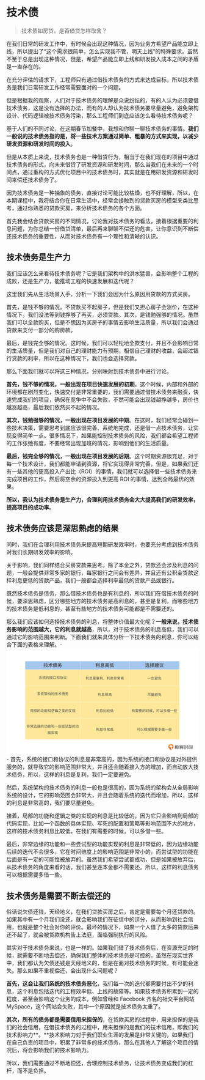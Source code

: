 # 技术债



>技术债如房贷，是否借贷怎样取舍？

在我们日常的研发工作中，有时候会出现这种情况，因为业务方希望产品能立即上线，所以提出了“这个需求很简单，怎么实现我不管，明天上线”的特殊要求。虽然不至于总是出现这种情况，但是，希望产品能立即上线和研发投入成本之间的矛盾是一直存在的。

在充分评估的请求下，工程师只有通过借技术债务的方式来达成目标，所以技术债务是我们日常研发工作经常需要面对的一个问题。

但是根据我的观察，人们对于技术债务的理解是众说纷纭的，有的人认为必须要借技术债务，这是没有选择的办法，而有的人却认为技术债务要尽量避免，避免架构设计、代码逻辑被技术债务污染，那么工程师们到底应该怎么看待技术债务呢？

基于人们的不同讨论，在这期春节加餐中，我想和你聊一聊技术债务的事情。**我们一般说的技术债务指的是，将一些技术方案通过简单、粗暴的方式来实现，以减少研发资源和研发时间的投入**。

但是从本质上来说，技术债务也是一种借贷行为，相当于在我们现在的项目中通过技术债务的形式，向未来借贷了研发资源和研发时间，那么当我们在未来的一个时间点，通过重构的方式优化项目中的技术债务时，其实就是在用研发资源和研发时间来偿还技术债务了。

因为技术债务是一种抽象的债务，直接讨论可能比较枯燥，也不好理解，所以，在本期课程中，我将结合你在日常生活中，经常会接触到的贷款买房的模型来类比思考，通过你熟悉的贷款买房，来分析技术债务的各个方面。

首先我会结合贷款买房的不同情况，讨论我对技术债务的看法，接着根据重要的利息问题，为你总结一份借贷清单，最后再来聊聊不偿还的危害，让你意识到不断偿还技术债务的重要性，从而对技术债务有一个理性和清晰的认识。



## 技术债务是生产力

我们应该怎么来看待技术债务呢？它是我们架构中的洪水猛兽，会影响整个工程的成败，还是生产力，能推动工程的快速发展和迭代呢？

这里我们先从生活场景入手，分析一下我们会因为什么原因用贷款的方式买房。

首先，是钱不够的情况。不贷款买不起房子，但是我们又担心房子会涨价，在这种情况下，我们没法等到钱挣够了再买，必须贷款。其次，是钱勉强够的情况。虽然我们可以全款购买，但是不想因为买房子的事情去影响生活质量，所以我们会通过贷款来支付一部分的购房款。

最后，是钱完全够的情况。这时候，我们可以轻松地全款支付，并且不会影响日常的生活质量，但是我们对自己的理财能力有预期，相信自己理财的收益，会超过银行贷款的利率，所以在这种情况下，我们也会选择贷款。

那么下面我们就可以将这三种情况，分别映射到技术债务中进行讨论。

**首先，钱不够的情况，一般出现在项目快速发展的初期**。这个时候，内部和外部的环境都在剧烈变化，快速交付是非常重要的，我们需要通过借技术债务来融资，快速完成我们的项目，确保在竞争中不会失败，不然可能会出现钱越挣越多，房价也越涨越高，最后我们依然买不起的情况。

**其次，钱勉强够的情况，一般出现在项目发展的中期**。在这时，我们经常会碰到一些技术决策，需要思考到底应该很完善、系统地完成，还是借一点技术债务，让实现变得简单一点。很多情况下，如果能控制技术债务的风险，我们都会希望工程师的工作张弛有度，不要经常出现加班的情况，影响到他们的生活质量。

**最后，钱完全够的情况，一般出现在项目发展的后期**。这个时期资源很充足，对于每一个技术设计，我们都能申请到资源，将它实现得非常完善，但是，如果我们还有一些其他的更高投入产出比（ROI）的事情，我们就可以选择借一些技术债务来完成项目的工作，然后将空余的资源投入到更高 ROI 的事情，达到全局最优的效果。

**所以，我认为技术债务是生产力，合理利用技术债务会大大提高我们的研发效率，提高项目的成功率**。



## 技术债务应该是深思熟虑的结果

同时，我们在合理利用技术债务来提高短期研发效率时，也要充分考虑到技术债务对我们长期研发效率的影响。

关于影响，我们同样结合买房贷款来思考。除了本金之外，贷款还会涉及利息的问题，一般会提供非常多家的银行，每家银行之间会有差异，并且还有公积金贷款这样利息更低的贷款产品，我们一般都会选择利率最低的贷款产品或银行。

既然技术债务是债务，那么借技术债务也是有利息的，所以我们在借技术债务的时候，要深思熟虑，区分哪些地方的技术债务是高利息的，甚至是复利，而哪些地方的技术债务是低利息的，甚至有些地方的技术债务可能都是不需要还的。

那么我们应该如何选择技术债务的利息，将整体价值最大化呢？**一般来说，技术债务影响的范围越大，它的利息就越高**，所以，对于技术债务的利息高低，我们可以通过它的影响范围来判断。下面我们就来具体分析一下技术债务的利息，你可以结合下面的表格来理解。-![img](技术债.assets/c5dd094a2bf74ad789cfd11fe9dc8bd0.jpg)- 首先，系统的接口和协议的利息是非常高的，因为系统的接口和协议是对外提供服务的，就导致它的影响范围非常大，并且还会随着接入方的增加，而自动放大技术债务，所以，这样的利息是复利，我们一定要避免。

然后，系统架构的技术债务的利息一般也是很高的，因为系统的架构会从全局影响系统的设计，它的影响范围会非常大，并且会随着系统的迭代而增加，所以，这样的利息是非常高的，我们要尽量避免。

接着，局部的功能和逻辑之类的实现的利息是比较低的，因为它只会影响到局部的代码实现，比如一个函数的具体实现、写死的配置和策略等影响范围不大的地方，这样的技术债务利息比较低，在我们有需要的时候，可以多借一些。

最后，非常边缘的功能和一些尝试型的功能实现的利息是非常低的，因为边缘功能后续的迭代不会很多，它在时间维度上的影响范围是非常小的，而尝试型的功能在后面是有一定的可能性被放弃的。虽然我们希望尝试都成功，但是如果被放弃后，从技术债务的角度来看的话，我们甚至连本金都不需要还。所以，这样的利息债务可以根据需要多借一些。



## 技术债务是需要不断去偿还的

俗话说欠债还钱，天经地义，在我们贷款买房之后，肯定是需要每个月还贷款的。如果其中有一个月我们没还，就会影响我们在征信中的评分，从而影响到社会信用，也就是整个社会对你的评价。最坏的情况下，如果一个人借了太多的贷款后来还不起了，就会被贷款机构告上法庭，面临强制执行的风险。

其实对于技术债务来说，也是一样的。如果我们借了技术债务后，在资源充足的时候，就需要不断地去偿还，确保我们整体的技术债务是可控的。虽然在现实世界中，我们都认为欠债还钱是天经地义的，但是在面对技术债务的时候，有可能会迷失。那么如果不重视偿还，会出现什么问题呢？

**首先，这会让我们系统的技术债务恶化**，我们每一次的迭代都需要付出不少的利息，这个利息包括迭代的工程效率低、上线的故障等。如果技术债务积累到一定的程度，甚至会影响这个业务的成本，例如曾经和 Facebook 齐名的社交平台网站 MySpace，这个网站会失败，其中一个原因就是技术债务太重了。

**其次，所有的债务都是需要信用来担保的**，在贷款买房的过程中，用来担保的是我们的社会信用，在借技术债务的过程中，用来担保的是我们的技术信用，即我们的技术影响力**。**技术影响力对于我们职业生涯的发展是非常关键的，如果我们在自己负责的项目中，积累了非常多的技术债务，那么在其他人了解这个项目的情况后，将会影响我们的技术影响力。

所以，我们需要通过不断地偿还，合理控制技术债务，让技术债务变成我们的杠杆，而不是负担。
